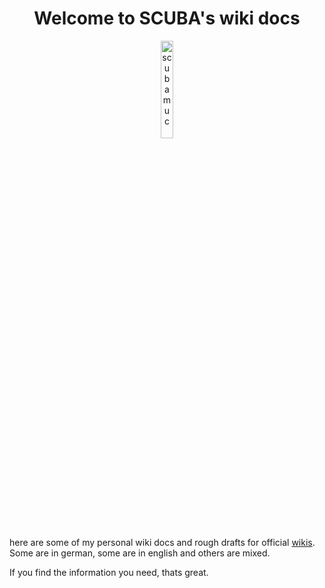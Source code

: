 <h1 align="center">Welcome to SCUBA's wiki docs</h1>

<p align="center" width="100%">
    <img width="20%" src="https://avatars.githubusercontent.com/u/54933878?s=400&u=31132eb8a567528f005143a0d339174848a06df8&v=4" alt="scubamuc">
</p>

here are some of my personal wiki docs and rough drafts for official [wikis](https://github.com/nextcloud-snap/nextcloud-snap/wiki). Some are in german, some are in english and others are mixed.

If you find the information you need, thats great.

